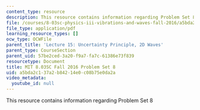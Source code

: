 ```yaml
---
content_type: resource
description: This resource contains information regarding Problem Set 8
file: /courses/8-03sc-physics-iii-vibrations-and-waves-fall-2016/a5bda2c137a2b84214e0c08b75e0da2a_MIT8_03SCF16_ProblemSet8.pdf
file_type: application/pdf
learning_resource_types: []
ocw_type: OCWFile
parent_title: 'Lecture 15: Uncertainty Principle, 2D Waves'
parent_type: CourseSection
parent_uid: 57be2ced-3a20-f9a7-fa7c-61386e73f839
resourcetype: Document
title: MIT 8.03SC Fall 2016 Problem Set 8
uid: a5bda2c1-37a2-b842-14e0-c08b75e0da2a
video_metadata:
  youtube_id: null
---
```

This resource contains information regarding Problem Set 8

